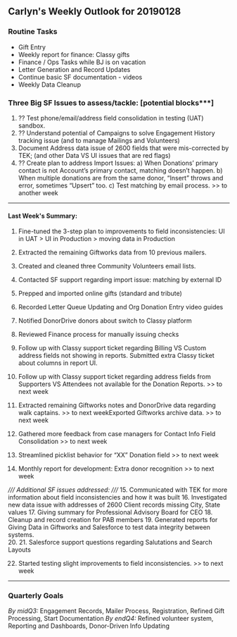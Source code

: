 ## Carlyn's Weekly Outlook for 20190128
### Routine Tasks
* Gift Entry
* Weekly report for finance: Classy gifts
* Finance / Ops Tasks while BJ is on vacation
* Letter Generation and Record Updates
* Continue basic SF documentation - videos
* Weekly Data Cleanup

### Three Big SF Issues to assess/tackle: [potential blocks***]
1. ?? Test phone/email/address field consolidation in testing (UAT) sandbox.
2. ?? Understand potential of Campaigns to solve Engagement History tracking issue (and to manage Mailings and Volunteers)
3. Document Address data issue of 2600 fields that were mis-corrected by TEK; (and other Data VS UI issues that are red flags)
4. ?? Create plan to address Import Issues: a) When Donations’ primary contact is not Account’s primary contact, matching doesn’t happen.  b) When multiple donations are from the same donor, “Insert” throws and error, sometimes “Upsert” too.  c) Test matching by email process. >> to another week

- - - -
#### Last Week's Summary:
1. Fine-tuned the 3-step plan to improvements to field inconsistencies: UI in UAT > UI in Production > moving data in Production
2. Extracted the remaining Giftworks data from 10 previous mailers.  
3. Created and cleaned three Community Volunteers email lists.
4. Contacted SF support regarding import issue: matching by external ID
5. Prepped and imported online gifts (standard and tribute)
6. Recorded Letter Queue Updating and Org Donation Entry video guides
7. Notified DonorDrive donors about switch to Classy platform
8. Reviewed Finance process for manually issuing checks
9. Follow up with Classy support ticket regarding Billing VS Custom address fields not showing in reports.  Submitted extra Classy ticket about columns in report UI.  
10. Follow up with Classy support ticket regarding address fields from Supporters VS Attendees not available for the Donation Reports.  >> to next week
11. Extracted remaining Giftworks notes and DonorDrive data regarding walk captains.  >> to next weekExported Giftworks archive data.   >> to next week




12. Gathered more feedback from case managers for Contact Info Field Consolidation >> to next week
13. Streamlined picklist behavior for “XX” Donation field >> to next week
14. Monthly report for development: Extra donor recognition >> to next week


*/// Additional SF issues addressed: ///*
15. Communicated with TEK for more information about field inconsistencies and how it was built
16. Investigated new data issue with addresses of 2600 Client records missing City, State values
17. Giving summary for Professional Advisory Board for CEO
18. Cleanup and record creation for PAB members
19. Generated reports for Giving Data in Giftworks and Salesforce to test data integrity between systems.  
20. 
21. Salesforce support questions regarding Salutations and Search Layouts

22. Started testing slight improvements to field inconsistencies. >> to next week


- - - -
### Quarterly Goals
*By midQ3:* Engagement Records, Mailer Process, Registration, Refined Gift Processing, Start Documentation
*By endQ4:* Refined volunteer system, Reporting and Dashboards, Donor-Driven Info Updating
<!--stackedit_data:
eyJoaXN0b3J5IjpbLTE0ODgyMjAyNTksMTAxNTcwNTA0MywtMT
c2MzUzNDU0NSwtMTEwNjM0NTc4LC0zNzc1MjU3NzhdfQ==
-->